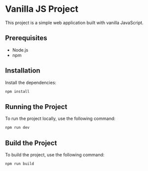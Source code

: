 # Vanilla JS Project

This project is a simple web application built with vanilla JavaScript.

## Prerequisites

- Node.js
- npm

## Installation

Install the dependencies:

```sh
npm install
```

## Running the Project

To run the project locally, use the following command:

```sh
npm run dev
```

## Build the Project

To build the project, use the following command:

```sh
npm run build
```
